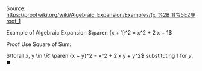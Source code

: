 # 

Source: https://proofwiki.org/wiki/Algebraic_Expansion/Examples/(x_%2B_1)%5E2/Proof_1

Example of Algebraic Expansion
$\paren {x + 1}^2 = x^2 + 2 x + 1$


Proof
Use Square of Sum:

$\forall x, y \in \R: \paren {x + y}^2 = x^2 + 2 x y + y^2$
substituting $1$ for $y$.
$\blacksquare$






